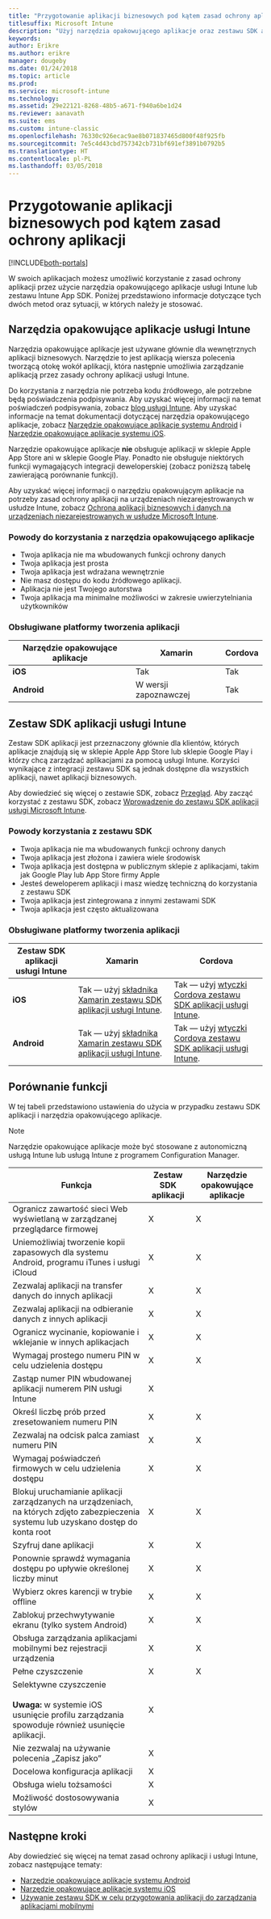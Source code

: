 ```yaml
---
title: "Przygotowanie aplikacji biznesowych pod kątem zasad ochrony aplikacji"
titlesuffix: Microsoft Intune
description: "Użyj narzędzia opakowującego aplikacje oraz zestawu SDK aplikacji, aby umożliwić niestandardowym aplikacjom biznesowym korzystanie z zasad ochrony aplikacji w usłudze Microsoft Intune."
keywords: 
author: Erikre
ms.author: erikre
manager: dougeby
ms.date: 01/24/2018
ms.topic: article
ms.prod: 
ms.service: microsoft-intune
ms.technology: 
ms.assetid: 29e22121-8268-48b5-a671-f940a6be1d24
ms.reviewer: aanavath
ms.suite: ems
ms.custom: intune-classic
ms.openlocfilehash: 76330c926ecac9ae8b071837465d800f48f925fb
ms.sourcegitcommit: 7e5c4d43cbd757342cb731bf691ef3891b0792b5
ms.translationtype: HT
ms.contentlocale: pl-PL
ms.lasthandoff: 03/05/2018
---
```

# <a name="prepare-line-of-business-apps-for-app-protection-policies"></a>Przygotowanie aplikacji biznesowych pod kątem zasad ochrony aplikacji

[!INCLUDE[both-portals](./includes/note-for-both-portals.md)]

W swoich aplikacjach możesz umożliwić korzystanie z zasad ochrony aplikacji przez użycie narzędzia opakowującego aplikacje usługi Intune lub zestawu Intune App SDK. Poniżej przedstawiono informacje dotyczące tych dwóch metod oraz sytuacji, w których należy je stosować.

## <a name="intune-app-wrapping-tool"></a>Narzędzia opakowujące aplikacje usługi Intune
Narzędzia opakowujące aplikacje jest używane głównie dla wewnętrznych aplikacji biznesowych. Narzędzie to jest aplikacją wiersza polecenia tworzącą otokę wokół aplikacji, która następnie umożliwia zarządzanie aplikacją przez zasady ochrony aplikacji usługi Intune.

Do korzystania z narzędzia nie potrzeba kodu źródłowego, ale potrzebne będą poświadczenia podpisywania. Aby uzyskać więcej informacji na temat poświadczeń podpisywania, zobacz [blog usługi Intune](https://blogs.technet.microsoft.com/enterprisemobility/2015/02/25/how-to-obtain-the-prerequisites-for-the-intune-app-wrapping-tool-for-ios/). Aby uzyskać informacje na temat dokumentacji dotyczącej narzędzia opakowującego aplikacje, zobacz [Narzędzie opakowujące aplikacje systemu Android](app-wrapper-prepare-android.md) i [Narzędzie opakowujące aplikacje systemu iOS](app-wrapper-prepare-ios.md).

Narzędzie opakowujące aplikacje **nie** obsługuje aplikacji w sklepie Apple App Store ani w sklepie Google Play. Ponadto nie obsługuje niektórych funkcji wymagających integracji deweloperskiej (zobacz poniższą tabelę zawierającą porównanie funkcji).


Aby uzyskać więcej informacji o narzędziu opakowującym aplikacje na potrzeby zasad ochrony aplikacji na urządzeniach niezarejestrowanych w usłudze Intune, zobacz [Ochrona aplikacji biznesowych i danych na urządzeniach niezarejestrowanych w usłudze Microsoft Intune](/intune-classic/deploy-use/protect-line-of-business-apps-and-data-on-devices-not-enrolled-in-microsoft-intune).

### <a name="reasons-to-use-the-app-wrapping-tool"></a>Powody do korzystania z narzędzia opakowującego aplikacje
* Twoja aplikacja nie ma wbudowanych funkcji ochrony danych
* Twoja aplikacja jest prosta
* Twoja aplikacja jest wdrażana wewnętrznie
* Nie masz dostępu do kodu źródłowego aplikacji.
* Aplikacja nie jest Twojego autorstwa
* Twoja aplikacja ma minimalne możliwości w zakresie uwierzytelniania użytkowników


### <a name="supported-app-development-platforms"></a>Obsługiwane platformy tworzenia aplikacji

|**Narzędzie opakowujące aplikacje** | **Xamarin** |**Cordova** |
|------|----|----|
|**iOS** |Tak|Tak|
|**Android**| W wersji zapoznawczej |Tak|

## <a name="intune-app-sdk"></a>Zestaw SDK aplikacji usługi Intune
Zestaw SDK aplikacji jest przeznaczony głównie dla klientów, których aplikacje znajdują się w sklepie Apple App Store lub sklepie Google Play i którzy chcą zarządzać aplikacjami za pomocą usługi Intune. Korzyści wynikające z integracji zestawu SDK są jednak dostępne dla wszystkich aplikacji, nawet aplikacji biznesowych.

Aby dowiedzieć się więcej o zestawie SDK, zobacz [Przegląd](app-sdk.md). Aby zacząć korzystać z zestawu SDK, zobacz [Wprowadzenie do zestawu SDK aplikacji usługi Microsoft Intune](app-sdk-get-started.md).

### <a name="reasons-to-use-the-sdk"></a>Powody korzystania z zestawu SDK
* Twoja aplikacja nie ma wbudowanych funkcji ochrony danych
* Twoja aplikacja jest złożona i zawiera wiele środowisk
* Twoja aplikacja jest dostępna w publicznym sklepie z aplikacjami, takim jak Google Play lub App Store firmy Apple
* Jesteś deweloperem aplikacji i masz wiedzę techniczną do korzystania z zestawu SDK
* Twoja aplikacja jest zintegrowana z innymi zestawami SDK
* Twoja aplikacja jest często aktualizowana

### <a name="supported-app-development-platforms"></a>Obsługiwane platformy tworzenia aplikacji

|**Zestaw SDK aplikacji usługi Intune** |**Xamarin** |**Cordova**
|------|----|----|
|**iOS**|Tak — użyj [składnika Xamarin zestawu SDK aplikacji usługi Intune](app-sdk-xamarin.md).|Tak — użyj [wtyczki Cordova zestawu SDK aplikacji usługi Intune](app-sdk-cordova.md).|
|**Android**| Tak — użyj [składnika Xamarin zestawu SDK aplikacji usługi Intune](app-sdk-xamarin.md).|Tak — użyj [wtyczki Cordova zestawu SDK aplikacji usługi Intune](app-sdk-cordova.md).|

## <a name="feature-comparison"></a>Porównanie funkcji
W tej tabeli przedstawiono ustawienia do użycia w przypadku zestawu SDK aplikacji i narzędzia opakowującego aplikacje.

> [!NOTE]
> Narzędzie opakowujące aplikacje może być stosowane z autonomiczną usługą Intune lub usługą Intune z programem Configuration Manager.

|Funkcja|Zestaw SDK aplikacji|Narzędzie opakowujące aplikacje|
|-----------|---------------------|-----------|
|Ogranicz zawartość sieci Web wyświetlaną w zarządzanej przeglądarce firmowej|X|X|
|Uniemożliwiaj tworzenie kopii zapasowych dla systemu Android, programu iTunes i usługi iCloud|X|X|
|Zezwalaj aplikacji na transfer danych do innych aplikacji|X|X|
|Zezwalaj aplikacji na odbieranie danych z innych aplikacji|X|X|
|Ogranicz wycinanie, kopiowanie i wklejanie w innych aplikacjach|X|X|
|Wymagaj prostego numeru PIN w celu udzielenia dostępu|X|X|
|Zastąp numer PIN wbudowanej aplikacji numerem PIN usługi Intune|X||
|Określ liczbę prób przed zresetowaniem numeru PIN|X|X|
|Zezwalaj na odcisk palca zamiast numeru PIN |X|X|
|Wymagaj poświadczeń firmowych w celu udzielenia dostępu|X|X|
|Blokuj uruchamianie aplikacji zarządzanych na urządzeniach, na których zdjęto zabezpieczenia systemu lub uzyskano dostęp do konta root|X|X|
|Szyfruj dane aplikacji|X|X|
|Ponownie sprawdź wymagania dostępu po upływie określonej liczby minut|X|X|
|Wybierz okres karencji w trybie offline|X|X|
|Zablokuj przechwytywanie ekranu (tylko system Android)|X|X|
|Obsługa zarządzania aplikacjami mobilnymi bez rejestracji urządzenia|X|X|
|Pełne czyszczenie|X|X|
|Selektywne czyszczenie <br></br>**Uwaga:** w systemie iOS usunięcie profilu zarządzania spowoduje również usunięcie aplikacji.|X||
|Nie zezwalaj na używanie polecenia „Zapisz jako” |X||
|Docelowa konfiguracja aplikacji |X||
|Obsługa wielu tożsamości|X||
|Możliwość dostosowywania stylów |X|||

## <a name="next-steps"></a>Następne kroki

Aby dowiedzieć się więcej na temat zasad ochrony aplikacji i usługi Intune, zobacz następujące tematy:

  -  [Narzędzie opakowujące aplikacje systemu Android](app-wrapper-prepare-android.md)</br>
  - [Narzędzie opakowujące aplikacje systemu iOS](app-wrapper-prepare-ios.md)</br>
  - [Używanie zestawu SDK w celu przygotowania aplikacji do zarządzania aplikacjami mobilnymi](/intune-classic/deploy-use/use-the-sdk-to-enable-apps-for-mobile-application-management)

